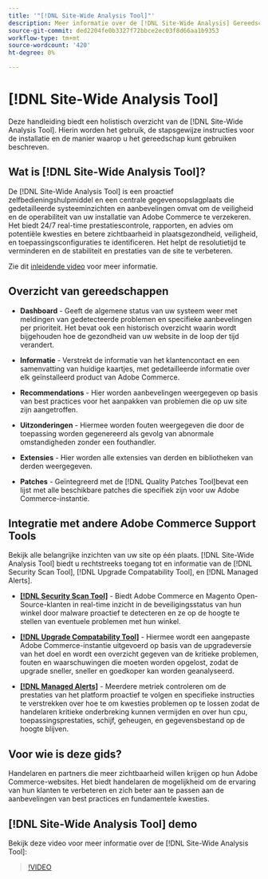 ```yaml
---
title: '"[!DNL Site-Wide Analysis Tool]"'
description: Meer informatie over de [!DNL Site-Wide Analysis] Gereedschap, het gebruik ervan, het installatieproces en de manier waarop toegang kan worden verkregen
source-git-commit: ded2204fe0b3327f72bbce2ec03f8d66aa1b9353
workflow-type: tm+mt
source-wordcount: '420'
ht-degree: 0%

---
```


# [!DNL Site-Wide Analysis Tool]

Deze handleiding biedt een holistisch overzicht van de [!DNL Site-Wide Analysis Tool]. Hierin worden het gebruik, de stapsgewijze instructies voor de installatie en de manier waarop u het gereedschap kunt gebruiken beschreven.

## Wat is [!DNL Site-Wide Analysis Tool]?

De [!DNL Site-Wide Analysis Tool] is een proactief zelfbedieningshulpmiddel en een centrale gegevensopslagplaats die gedetailleerde systeeminzichten en aanbevelingen omvat om de veiligheid en de operabiliteit van uw installatie van Adobe Commerce te verzekeren. Het biedt 24/7 real-time prestatiescontrole, rapporten, en advies om potentiële kwesties en betere zichtbaarheid in plaatsgezondheid, veiligheid, en toepassingsconfiguraties te identificeren. Het helpt de resolutietijd te verminderen en de stabiliteit en prestaties van de site te verbeteren.

Zie dit [inleidende video](https://www.youtube.com/watch?v=KW2R8ki_RG4) voor meer informatie.

## Overzicht van gereedschappen

- **Dashboard** - Geeft de algemene status van uw systeem weer met meldingen van gedetecteerde problemen en specifieke aanbevelingen per prioriteit. Het bevat ook een historisch overzicht waarin wordt bijgehouden hoe de gezondheid van uw website in de loop der tijd verandert.

- **Informatie** - Verstrekt de informatie van het klantencontact en een samenvatting van huidige kaartjes, met gedetailleerde informatie over elk geïnstalleerd product van Adobe Commerce.

- **Recommendations** - Hier worden aanbevelingen weergegeven op basis van best practices voor het aanpakken van problemen die op uw site zijn aangetroffen.

- **Uitzonderingen** - Hiermee worden fouten weergegeven die door de toepassing worden gegenereerd als gevolg van abnormale omstandigheden zonder een fouthandler.

- **Extensies** - Hier worden alle extensies van derden en bibliotheken van derden weergegeven.

- **Patches** - Geïntegreerd met de [!DNL Quality Patches Tool]bevat een lijst met alle beschikbare patches die specifiek zijn voor uw Adobe Commerce-instantie.

## Integratie met andere Adobe Commerce Support Tools

Bekijk alle belangrijke inzichten van uw site op één plaats. [!DNL Site-Wide Analysis Tool] biedt u rechtstreeks toegang tot en informatie van de [!DNL Security Scan Tool], [!DNL Upgrade Compatability Tool], en [!DNL Managed Alerts].

- [**[!DNL Security Scan Tool]**](https://docs.magento.com/user-guide/magento/security-scan.html) - Biedt Adobe Commerce en Magento Open-Source-klanten in real-time inzicht in de beveiligingsstatus van hun winkel door malware proactief te detecteren en ze op de hoogte te stellen van eventuele problemen met hun winkel.

- [**[!DNL Upgrade Compatability Tool]**](https://experienceleague.adobe.com/docs/commerce-operations/upgrade-guide/upgrade-compatibility-tool/overview.html?lang=en) - Hiermee wordt een aangepaste Adobe Commerce-instantie uitgevoerd op basis van de upgradeversie van het doel en wordt een overzicht gegeven van de kritieke problemen, fouten en waarschuwingen die moeten worden opgelost, zodat de upgrade sneller, sneller en goedkoper kan worden geanalyseerd.

- [**[!DNL Managed Alerts]**](https://support.magento.com/hc/en-us/sections/360010758472-Managed-alerts-for-Adobe-Commerce) - Meerdere metriek controleren om de prestaties van het platform proactief te volgen en specifieke instructies te verstrekken over hoe te om kwesties problemen op te lossen zodat de handelaren kritieke onderbreking kunnen vermijden en over hun cpu, toepassingsprestaties, schijf, geheugen, en gegevensbestand op de hoogte blijven.

## Voor wie is deze gids?

Handelaren en partners die meer zichtbaarheid willen krijgen op hun Adobe Commerce-websites. Het biedt handelaren de mogelijkheid om de ervaring van hun klanten te verbeteren en zich beter aan te passen aan de aanbevelingen van best practices en fundamentele kwesties.

## [!DNL Site-Wide Analysis Tool] demo

Bekijk deze video voor meer informatie over de [!DNL Site-Wide Analysis Tool]:

>[!VIDEO](https://video.tv.adobe.com/v/344001?quality=12)
